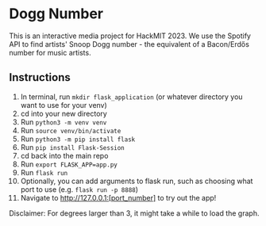 # Dogg Number

This is an interactive media project for HackMIT 2023. We use the Spotify API to find artists' Snoop Dogg number - the equivalent of a Bacon/Erdős number for music artists. 

## Instructions
1. In terminal, run ```mkdir flask_application``` (or whatever directory you want to use for your venv)
2. cd into your new directory
3. Run ```python3 -m venv venv```
4. Run ```source venv/bin/activate```
5. Run ```python3 -m pip install flask```
6. Run ```pip install Flask-Session```
7. cd back into the main repo
8. Run ```export FLASK_APP=app.py```
9. Run ```flask run```
10. Optionally, you can add arguments to flask run, such as choosing what port to use (e.g. ```flask run -p 8888```)
11. Navigate to http://127.0.0.1:[port_number] to try out the app!

Disclaimer: For degrees larger than 3, it might take a while to load the graph.
